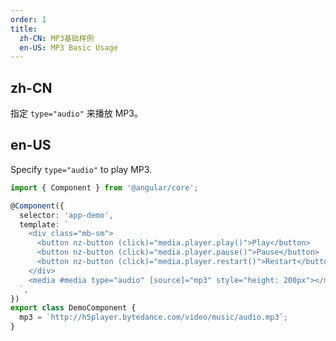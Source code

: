 ```yaml
---
order: 1
title:
  zh-CN: MP3基础样例
  en-US: MP3 Basic Usage
---
```


## zh-CN

指定 `type="audio"` 来播放 MP3。

## en-US

Specify `type="audio"` to play MP3.

```ts
import { Component } from '@angular/core';

@Component({
  selector: 'app-demo',
  template: `
    <div class="mb-sm">
      <button nz-button (click)="media.player.play()">Play</button>
      <button nz-button (click)="media.player.pause()">Pause</button>
      <button nz-button (click)="media.player.restart()">Restart</button>
    </div>
    <media #media type="audio" [source]="mp3" style="height: 200px"></media>
  `,
})
export class DemoComponent {
  mp3 = `http://h5player.bytedance.com/video/music/audio.mp3`;
}
```
